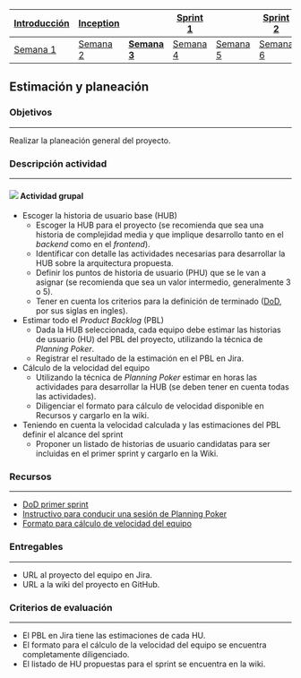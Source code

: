 | [Introducción](https://avargas20.github.io/MISW-Procesos/semanas/introduccion/semana1/semana1) | [Inception](https://avargas20.github.io/MISW-Procesos/semanas/inception/inception) |   | [Sprint 1](https://avargas20.github.io/MISW-Procesos/semanas/sprint1/sprint1) |   | [Sprint 2](https://avargas20.github.io/MISW-Procesos/semanas/sprint2/sprint2) |   | [Cierre]() |
|--------------|-----------|---|----------|---|----------|---|--------|
| [Semana 1](https://avargas20.github.io/MISW-Procesos/semanas/introduccion/semana1/semana1)            | [Semana 2](https://avargas20.github.io/MISW-Procesos/semanas/inception/semana2/semana2)         | **[Semana 3](https://avargas20.github.io/MISW-Procesos/semanas/inception/semana3/semana3)** | [Semana 4](https://avargas20.github.io/MISW-Procesos/semanas/sprint1/semana4/semana4) | [Semana 5](https://avargas20.github.io/MISW-Procesos/semanas/sprint1/semana5/semana5) | [Semana 6](https://avargas20.github.io/MISW-Procesos/semanas/sprint2/semana6/semana6) | [Semana 7](https://avargas20.github.io/MISW-Procesos/semanas/sprint1/semana7/semana7) | Semana 8      |

## Estimación y planeación

### Objetivos

---
Realizar la planeación general del proyecto.


### Descripción actividad

---
#### ![](./../../assets/images/grupo.png) Actividad grupal

* Escoger la historia de usuario base (HUB)
   * Escoger la HUB para el proyecto (se recomienda que sea una historia de complejidad media y que implique desarrollo tanto en el *backend* como en el *frontend*).
   * Identificar con detalle las actividades necesarias para desarrollar la HUB sobre la arquitectura propuesta.
   * Definir los puntos de historia de usuario (PHU) que se le van a asignar (se recomienda que sea un valor intermedio, generalmente 3 o 5).
   * Tener en cuenta los criterios para la definición de terminado ([DoD](https://avargas20.github.io/MISW-Procesos/semanas/inception/semana3/s3_DoD), por sus siglas en ingles).
* Estimar todo el *Product Backlog* (PBL)
   * Dada la HUB seleccionada, cada equipo debe estimar las historias de usuario (HU) del PBL del proyecto, utilizando la técnica de *Planning Poker*.
   * Registrar el resultado de la estimación en el PBL en Jira.
* Cálculo de la velocidad del equipo
   * Utilizando la técnica de *Planning Poker* estimar en horas las actividades para desarrollar la HUB (se deben tener en cuenta todas las actividades).
   * Diligenciar el formato para cálculo de velocidad disponible en Recursos y cargarlo en la wiki.
* Teniendo en cuenta la velocidad calculada y las estimaciones del PBL definir el alcance del sprint
   * Proponer un listado de historias de usuario candidatas para ser incluidas en el primer sprint y cargarlo en la Wiki.

 
### Recursos 

---
* [DoD primer sprint](https://avargas20.github.io/MISW-Procesos/semanas/inception/semana3/s3_DoD)
* [Instructivo para conducir una sesión de Planning Poker](https://avargas20.github.io/MISW-Procesos/semanas/inception/semana3/s3_planning_poker)
* [Formato para cálculo de velocidad del equipo](https://github.com/avargas20/MISW-Procesos/blob/main/docs/formats/MISW-DA-Inception-CalculoVelocidad.xlsx)

### Entregables

---
* URL al proyecto del equipo en Jira.
* URL a la wiki del proyecto en GitHub.

### Criterios de evaluación

---
* El PBL en Jira tiene las estimaciones de cada HU.
* El formato para el cálculo de la velocidad del equipo se encuentra completamente diligenciado.
* El listado de HU propuestas para el sprint se encuentra en la wiki.
